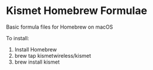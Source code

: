# Kismet Homebrew Formulae

Basic formula files for Homebrew on macOS

To install:

1. Install Homebrew 
2. brew tap kismetwireless/kismet 
3. brew install kismet
